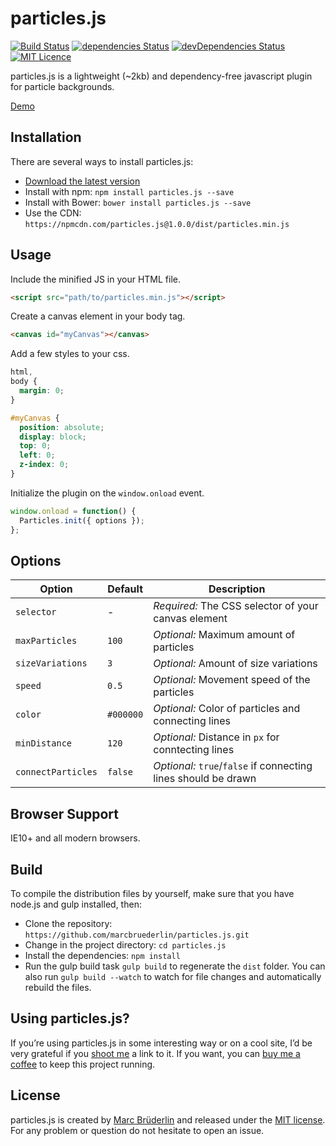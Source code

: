 # particles.js

[![Build Status](https://travis-ci.org/marcbruederlin/particles.js.svg?branch=master)](https://travis-ci.org/marcbruederlin/particles.js) [![dependencies Status](https://david-dm.org/marcbruederlin/particles.js/status.svg)](https://david-dm.org/marcbruederlin/particles.js) [![devDependencies Status](https://david-dm.org/marcbruederlin/particles.js/dev-status.svg)](https://david-dm.org/marcbruederlin/particles.js?type=dev) [![MIT Licence](https://badges.frapsoft.com/os/mit/mit.svg?v=103)](https://opensource.org/licenses/mit-license.php)   

particles.js is a lightweight (~2kb) and dependency-free javascript plugin for particle backgrounds.

[Demo](https://marcbruederlin.github.io/particles.js/)

## Installation
There are several ways to install particles.js:
- [Download the latest version](https://github.com/marcbruederlin/particles.js/archive/master.zip)
- Install with npm: `npm install particles.js --save`
- Install with Bower: `bower install particles.js --save`
- Use the CDN: `https://npmcdn.com/particles.js@1.0.0/dist/particles.min.js`

## Usage
Include the minified JS in your HTML file.
```html
<script src="path/to/particles.min.js"></script>
```

Create a canvas element in your body tag.
```html
<canvas id="myCanvas"></canvas>
```

Add a few styles to your css.
```css
html,
body {
  margin: 0;
}

#myCanvas {
  position: absolute;
  display: block;
  top: 0;
  left: 0;
  z-index: 0;
}
```

Initialize the plugin on the `window.onload` event.
```js
window.onload = function() {
  Particles.init({ options });
};
```

## Options
Option | Default | Description
------ | ------------- | -----------
`selector` | - | *Required:* The CSS selector of your canvas element
`maxParticles` | `100` | *Optional:* Maximum amount of particles
`sizeVariations` | `3` | *Optional:* Amount of size variations
`speed` | `0.5` | *Optional:* Movement speed of the particles
`color` | `#000000` | *Optional:* Color of particles and connecting lines
`minDistance` | `120` | *Optional:* Distance in `px` for conntecting lines
`connectParticles` | `false` | *Optional:* `true`/`false` if connecting lines should be drawn


## Browser Support
IE10+ and all modern browsers.

## Build
To compile the distribution files by yourself, make sure that you have node.js and gulp installed, then:
- Clone the repository: `https://github.com/marcbruederlin/particles.js.git`
- Change in the project directory: `cd particles.js`
- Install the dependencies: `npm install`
- Run the gulp build task `gulp build` to regenerate the `dist` folder. You can also run `gulp build --watch` to watch for file changes and automatically rebuild the files.

## Using particles.js?
If you’re using particles.js in some interesting way or on a cool site, I’d be very grateful if you <a href="mailto:hello@marcbruederlin.com?subject='Hey, I'm using particles.js'">shoot me</a> a link to it.
If you want, you can [buy me a coffee](https://www.paypal.me/marcbruederlin) to keep this project running.

## License
particles.js is created by [Marc Brüderlin](https://marcbruederlin.com) and released 
under the [MIT license](https://github.com/marcbruederlin/particles.js/blob/master/LICENSE).
For any problem or question do not hesitate to open an issue.